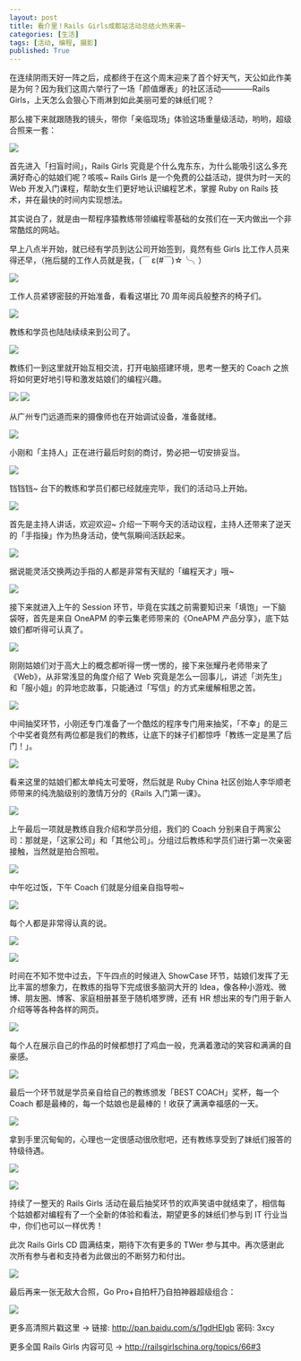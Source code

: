 ```yaml
---
layout: post
title: 看介里！Rails Girls成都站活动总结火热来袭~
categories: [生活]
tags: [活动, 编程, 摄影]
published: True
---
```


在连续阴雨天好一阵之后，成都终于在这个周末迎来了首个好天气，天公如此作美是为何？因为我们这周六举行了一场「颜值爆表」的社区活动————Rails Girls，上天怎么会狠心下雨淋到如此美丽可爱的妹纸们呢？

那么接下来就跟随我的镜头，带你「亲临现场」体验这场重量级活动，哟哟，超级合照来一套：

![](https://cdn.jsdelivr.net/gh/jimmylv/images/2019/006tNbRwgy1fw2aqdp57gj30hs0bvjvi.jpg)

首先进入「扫盲时间」，Rails Girls 究竟是个什么鬼东东，为什么能吸引这么多充满好奇心的姑娘们呢？咳咳~ Rails Girls 是一个免费的公益活动，提供为时一天的 Web 开发入门课程，帮助女生们更好地认识编程艺术，掌握 Ruby on Rails 技术，并在最快的时间内实现想法。

其实说白了，就是由一帮程序猿教练带领编程零基础的女孩们在一天内做出一个非常酷炫的网站。

早上八点半开始，就已经有学员到达公司开始签到，竟然有些 Girls 比工作人员来得还早，（拖后腿的工作人员就是我，(￣ ε(#￣)☆╰╮）

![](https://cdn.jsdelivr.net/gh/jimmylv/images/2019/006tNbRwgy1fw2aqfxxyvj30hs0bttbs.jpg)

工作人员紧锣密鼓的开始准备，看看这堪比 70 周年阅兵般整齐的椅子们。

![](https://cdn.jsdelivr.net/gh/jimmylv/images/2019/006tNbRwgy1fw2aqhj0gtj30hs0bt784.jpg)

教练和学员也陆陆续续来到公司了。

![](https://cdn.jsdelivr.net/gh/jimmylv/images/2019/006tNbRwgy1fw2aqio3f6j30hs0bt0vu.jpg)

教练们一到这里就开始互相交流，打开电脑搭建环境，思考一整天的 Coach 之旅将如何更好地引导和激发姑娘们的编程兴趣。

![](https://cdn.jsdelivr.net/gh/jimmylv/images/2019/006tNbRwgy1fw2aqjrso8j30hs0btadz.jpg)
![](https://cdn.jsdelivr.net/gh/jimmylv/images/2019/006tNbRwgy1fw2aqmk8oaj30hs0bt41k.jpg)

从广州专门远道而来的摄像师也在开始调试设备，准备就绪。

![](https://cdn.jsdelivr.net/gh/jimmylv/images/2019/006tNbRwgy1fw2aqq9fuqj30hs0btgok.jpg)

小刚和「主持人」正在进行最后时刻的商讨，势必把一切安排妥当。

![](https://cdn.jsdelivr.net/gh/jimmylv/images/2019/006tNbRwgy1fw2aqrrfcrj30hs0btad6.jpg)

铛铛铛~ 台下的教练和学员们都已经就座完毕，我们的活动马上开始。

![](https://cdn.jsdelivr.net/gh/jimmylv/images/2019/006tNbRwgy1fw2aqwhekjj30hs0btaf1.jpg)

首先是主持人讲话，欢迎欢迎~ 介绍一下啊今天的活动议程，主持人还带来了逆天的「手指操」作为热身活动，使气氛瞬间活跃起来。

![](https://cdn.jsdelivr.net/gh/jimmylv/images/2019/006tNbRwgy1fw2aqxm29jj30hs0btmzx.jpg)

据说能灵活交换两边手指的人都是非常有天赋的「编程天才」哦~

![](https://cdn.jsdelivr.net/gh/jimmylv/images/2019/006tNbRwgy1fw2aqyzy9gj30hs0bt790.jpg)

接下来就进入上午的 Session 环节，毕竟在实践之前需要知识来「填饱」一下脑袋呀，首先是来自 OneAPM 的李云集老师带来的《OneAPM 产品分享》，底下姑娘们都听得可认真了。

![](https://cdn.jsdelivr.net/gh/jimmylv/images/2019/006tNbRwgy1fw2ar322tqj30hs0btn0v.jpg)

刚刚姑娘们对于高大上的概念都听得一愣一愣的，接下来张耀丹老师带来了《Web》，从非常浅显的角度介绍了 Web 究竟是怎么一回事儿，讲述「浏先生」和「服小姐」的异地恋故事，只能通过「写信」的方式来缓解相思之苦。

![](https://cdn.jsdelivr.net/gh/jimmylv/images/2019/006tNbRwgy1fw2ar8enysj30hs0bt41h.jpg)

中间抽奖环节，小刚还专门准备了一个酷炫的程序专门用来抽奖，「不幸」的是三个中奖者竟然有两位都是我们的教练，让底下的妹子们都惊呼「教练一定是黑了后门！」。

![](https://cdn.jsdelivr.net/gh/jimmylv/images/2019/006tNbRwgy1fw2ar9gdlcj30hs0bt41g.jpg)

看来这里的姑娘们都太单纯太可爱呀，然后就是 Ruby China 社区创始人李华顺老师带来的纯洗脑级别的激情万分的《Rails 入门第一课》。

![](https://cdn.jsdelivr.net/gh/jimmylv/images/2019/006tNbRwgy1fw2arc9wzdj30hs0dcdjz.jpg)

上午最后一项就是教练自我介绍和学员分组，我们的 Coach 分别来自于两家公司：那就是，「这家公司」和「其他公司」。分组过后教练和学员们进行第一次亲密接触，当然就是拍合照啦。

![](https://cdn.jsdelivr.net/gh/jimmylv/images/2019/006tNbRwgy1fw2arefk0pj30hs0btju5.jpg)

中午吃过饭，下午 Coach 们就是分组亲自指导啦~

![](https://cdn.jsdelivr.net/gh/jimmylv/images/2019/006tNbRwgy1fw2arh9994j30hs0btwh8.jpg)

每个人都是非常得认真的说。

![](https://cdn.jsdelivr.net/gh/jimmylv/images/2019/006tNbRwgy1fw2armoq7mj30hs0btadm.jpg)

![](https://cdn.jsdelivr.net/gh/jimmylv/images/2019/006tNbRwgy1fw2arp44a4j30hs0btjvj.jpg)

时间在不知不觉中过去，下午四点的时候进入 ShowCase 环节，姑娘们发挥了无比丰富的想象力，在教练的指导下完成很多脑洞大开的 Idea，像各种小游戏、微博、朋友圈、博客、家庭相册甚至于随机塔罗牌，还有 HR 想出来的专门用于新人介绍等等各种各样的网页。

![](https://cdn.jsdelivr.net/gh/jimmylv/images/2019/006tNbRwgy1fw2ars9kr7j30hs0btjvb.jpg)

每个人在展示自己的作品的时候都想打了鸡血一般，充满着激动的笑容和满满的自豪感。

![](https://cdn.jsdelivr.net/gh/jimmylv/images/2019/006tNbRwgy1fw2artktr9j30hs0bt77b.jpg)

最后一个环节就是学员亲自给自己的教练颁发「BEST COACH」奖杯，每一个 Coach 都是最棒的，每一个姑娘也是最棒的！收获了满满幸福感的一天。

![](https://cdn.jsdelivr.net/gh/jimmylv/images/2019/006tNbRwgy1fw2aruw89bj30bt0hswhe.jpg)

拿到手里沉甸甸的，心理也一定很感动很欣慰吧，还有教练享受到了妹纸们报答的特级待遇。

![](https://cdn.jsdelivr.net/gh/jimmylv/images/2019/006tNbRwgy1fw2arwy0jzj30hs0btq61.jpg)

![](https://cdn.jsdelivr.net/gh/jimmylv/images/2019/006tNbRwgy1fw2aryasstj30hs0btgof.jpg)

持续了一整天的 Rails Girls 活动在最后抽奖环节的欢声笑语中就结束了，相信每个姑娘都对编程有了一个全新的体验和看法，期望更多的妹纸们参与到 IT 行业当中，你们也可以一样优秀！

此次 Rails Girls CD 圆满结束，期待下次有更多的 TWer 参与其中。再次感谢此次所有参与者和支持者为此做出的不断努力和付出。

![](https://cdn.jsdelivr.net/gh/jimmylv/images/2019/006tNbRwgy1fw2arzgsw5j30hs0dcadz.jpg)

最后再来一张无敌大合照，Go Pro+自拍杆乃自拍神器超级组合：

![](https://cdn.jsdelivr.net/gh/jimmylv/images/2019/006tNbRwgy1fw2as1hafbj30hs0dc793.jpg)

更多高清照片戳这里 -> 链接: <http://pan.baidu.com/s/1gdHEIgb> 密码: 3xcy

更多全国 Rails Girls 内容可见 -> <http://railsgirlschina.org/topics/66#3>
